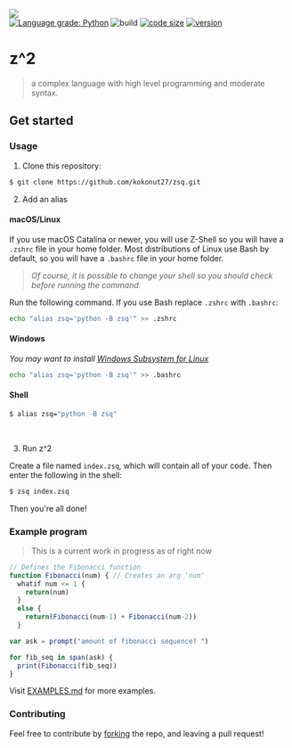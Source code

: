 [<img src="https://github.com/kokonut27/zsq/blob/main/docs/media/temp_logo.jpeg"/>](https://github.com/kokonut27/zsq)
<br>
[![Language grade: Python](https://img.shields.io/lgtm/grade/python/g/kokonut27/zsq.svg?logo=lgtm&logoWidth=18)](https://lgtm.com/projects/g/kokonut27/zsq/context:python)
![build](https://github.com/kokonut27/zsq/actions/workflows/format.yml/badge.svg)
[![code size](https://img.shields.io/github/languages/code-size/kokonut27/zsq)](https://github.com/kokonut27/zsq)
[![version](https://img.shields.io/badge/version-0.1.4-orange)](https://github.com/kokonut27/zsq/releases)
 
# z^2
> a complex language with high level programming and moderate syntax.

## Get started
### Usage
1. Clone this repository: 
```zsh
$ git clone https://github.com/kokonut27/zsq.git
```

2. Add an alias

#### macOS/Linux
If you use macOS Catalina or newer, you will use Z-Shell so you will have a `.zshrc` file in your home folder. Most distributions of Linux use Bash by default, so you will have a `.bashrc` file in your home folder. 
> *Of course, it is possible to change your shell so you should check before running the command.*

Run the following command. If you use Bash replace `.zshrc` with `.bashrc`:
```zsh
echo "alias zsq='python -B zsq'" >> .zshrc
```

#### Windows
*You may want to install [Windows Subsystem for Linux](https://docs.microsoft.com/en-us/windows/wsl/install)*

```zsh
echo "alias zsq='python -B zsq'" >> .bashrc
```

#### Shell
```zsh
$ alias zsq="python -B zsq"
```

<br>

3. Run z^2

Create a file named `index.zsq`, which will contain all of your code. Then enter the following in the shell:
```zsh
$ zsq index.zsq
```
Then you're all done!

### Example program
> This is a current work in progress as of right now

```js
// Defines the Fibonacci function
function Fibonacci(num) { // Creates an arg 'num'
  whatif num <= 1 {
    return(num)
  }
  else {
    return(Fibonacci(num-1) + Fibonacci(num-2))
  }

var ask = prompt("amount of fibonacci sequence? ")

for fib_seq in span(ask) {
  print(Fibonacci(fib_seq))
}
```

Visit [EXAMPLES.md](https://github.com/kokonut27/zsq/tree/main/examples) for more examples.

### Contributing
Feel free to contribute by [forking](https://github.com/kokonut27/zsq/network/members) the repo, and leaving a pull request!
